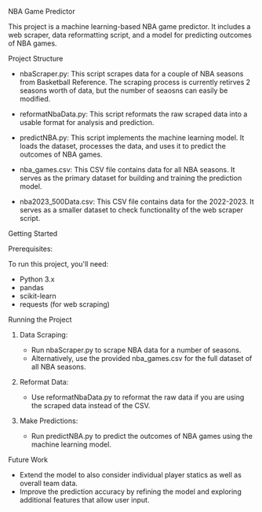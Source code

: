 NBA Game Predictor

This project is a machine learning-based NBA game predictor. It includes a web scraper, data reformatting script, and a model for predicting outcomes of NBA games.

Project Structure

- nbaScraper.py: This script scrapes data for a couple of NBA seasons from Basketball Reference. The scraping process is currently retirves 2 seasons worth of data, but the number of seaosns can easily be modified.
  
- reformatNbaData.py: This script reformats the raw scraped data into a usable format for analysis and prediction.

- predictNBA.py: This script implements the machine learning model. It loads the dataset, processes the data, and uses it to predict the outcomes of NBA games.

- nba_games.csv: This CSV file contains data for all NBA seasons. It serves as the primary dataset for building and training the prediction model.

- nba2023_500Data.csv: This CSV file contains data for the 2022-2023. It serves as a smaller dataset to check functionality of the web scraper script.

Getting Started

Prerequisites:

To run this project, you'll need:

- Python 3.x
- pandas
- scikit-learn
- requests (for web scraping)
  
Running the Project

1. Data Scraping:
   - Run nbaScraper.py to scrape NBA data for a number of seasons.
   - Alternatively, use the provided nba_games.csv for the full dataset of all NBA seasons.


2. Reformat Data:
   - Use reformatNbaData.py to reformat the raw data if you are using the scraped data instead of the CSV.


3. Make Predictions:
   - Run predictNBA.py to predict the outcomes of NBA games using the machine learning model.


Future Work

- Extend the model to also consider individual player statics as well as overall team data.
- Improve the prediction accuracy by refining the model and exploring additional features that allow user input.
